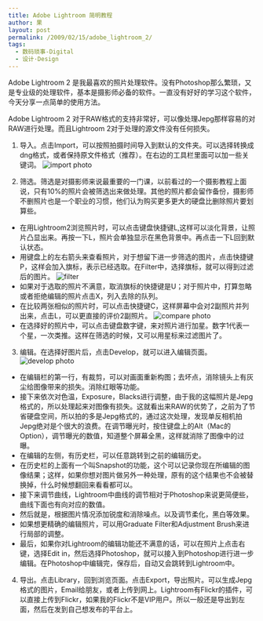 ```yaml
---
title: Adobe Lightroom 简明教程
author: 果
layout: post
permalink: /2009/02/15/adobe_lightroom_2/
tags:
  - 数码琐事-Digital
  - 设计·Design
---
```

Adobe Lightroom 2 是我最喜欢的照片处理软件。没有Photoshop那么繁琐，又是专业级的处理软件，基本是摄影师必备的软件。一直没有好好的学习这个软件，今天分享一点简单的使用方法。

Adobe Lightroom 2 对于RAW格式的支持非常好，可以像处理Jepg那样容易的对RAW进行处理。而且Lightroom 2对于处理的源文件没有任何损失。
1. 导入。点击Import，可以按照拍摄时间导入到默认的文件夹。可以选择转换成dng格式，或者保持原文件格式（推荐）。在右边的工具栏里面可以加一些关键词。
![import photo](http://lh6.ggpht.com/_8QVjn5bCEU4/SZiNm65mc_I/AAAAAAAAVaA/AxDAyErhHSE/s400/lightroom1.jpg)

2. 筛选。筛选是对摄影师来说最重要的一门课，以前看过的一个摄影教程上面说，只有10%的照片会被筛选出来做处理。其他的照片都会留作备份，摄影师不删照片也是一个职业的习惯，他们认为购买更多更大的硬盘比删除照片要划算些。
* 在用Lightroom2浏览照片时，可以点击键盘快捷键L,这样可以淡化背景，让照片凸显出来。再按一下L，照片会单独显示在黑色背景中。再点击一下L回到默认状态。
* 用键盘上的左右箭头来查看照片，对于想留下进一步筛选的图片，点击快捷键P，这样会加入旗标，表示已经选取。在Filter中，选择旗标，就可以得到过滤后的图片。
  ![filter](http://lh3.ggpht.com/_8QVjn5bCEU4/SZiSnrt0TdI/AAAAAAAAVak/5RThEujSXZM/s400/lightroom2.jpg)
* 如果对于选取的照片不满意，取消旗标的快捷键是U；对于照片中，打算忽略或者拒绝编辑的照片点击X，列入去除的队列。
* 在比较两张相似的照片时，可以点击快捷键C，这样屏幕中会对2副照片并列出来，点击L，可以更直接的评价2副照片。
  ![compare photo](http://lh5.ggpht.com/_8QVjn5bCEU4/SZiTvGvMlFI/AAAAAAAAVbA/n252woank3A/s400/lightroom3.jpg)
* 在选择好的照片中，可以点击键盘数字键，来对照片进行加星。数字1代表一个星，一次类推。这样在筛选的时候，又可以用星标来过滤图片了。

3. 编辑。在选择好图片后，点击Develop，就可以进入编辑页面。
![develop photo](http://lh3.ggpht.com/_8QVjn5bCEU4/SZiVbZkJ9-I/AAAAAAAAVbc/N8UiHP0C7gs/s400/lightroom4.jpg)
* 在编辑栏的第一行，有裁剪，可以对画面重新构图；去坏点，消除镜头上有灰尘给图像带来的损失。消除红眼等功能。
* 接下来依次对色温，Exposure，Blacks进行调整，由于我的这幅照片是Jepg格式的，所以处理起来对图像有损失。这就看出来RAW的优势了，之前为了节省硬盘空间，所以拍的多是Jepg格式的，通过这次处理，发现单反相机拍Jepg绝对是个很大的浪费。在调节曝光时，按住键盘上的Alt（Mac的Option），调节曝光的数值，知道整个屏幕全黑，这样就消除了图像中的过曝。
* 在编辑的左侧，有历史栏，可以任意跳转到之前的编辑历史。
* 在历史栏的上面有一个叫Snapshot的功能，这个可以记录你现在所编辑的图像结果；这样，如果你想对图片做另外一种处理，原有的这个结果也不会被替换掉，什么时候想翻回来看看都可以。
* 接下来调节曲线，Lightroom中曲线的调节相对于Photoshop来说更简便些，曲线下面也有向对应的数值。
* 然后就是，根据图片情况添加锐度和消除噪点。以及调节柔化，黑白等效果。
* 如果想更精确的编辑照片，可以用Graduate Filter和Adjustment Brush来进行局部的调整。
* 最后，如果你对Lightroom的编辑功能还不满意的话，可以在照片上点击右键，选择Edit in，然后选择Photoshop，就可以接入到Photoshop进行进一步编辑。在Photoshop中编辑完，保存后，自动又会跳转到Lightroom中。

4. 导出。点击Library，回到浏览页面。点击Export，导出照片。可以生成Jepg格式的图片，Email给朋友，或者上传到网上。Lightroom有Flickr的插件，可以直接上传到Flickr，如果我的Flickr不是VIP用户。所以一般还是导出到左面，然后在发到自己想发布的平台上。
